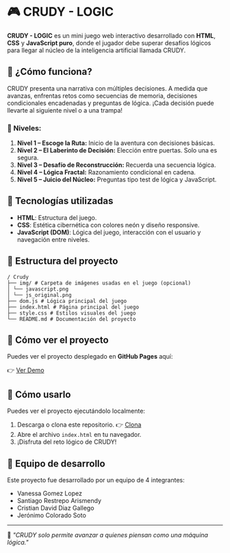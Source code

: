 # 🎮 CRUDY - LOGIC

**CRUDY - LOGIC** es un mini juego web interactivo desarrollado con **HTML**, **CSS** y **JavaScript puro**, donde el jugador debe superar desafíos lógicos para llegar al núcleo de la inteligencia artificial llamada CRUDY.

## 🚀 ¿Cómo funciona?

CRUDY presenta una narrativa con múltiples decisiones. A medida que avanzas, enfrentas retos como secuencias de memoria, decisiones condicionales encadenadas y preguntas de lógica. ¡Cada decisión puede llevarte al siguiente nivel o a una trampa!

### 🧠 Niveles:

1. **Nivel 1 – Escoge la Ruta:** Inicio de la aventura con decisiones básicas.
2. **Nivel 2 – El Laberinto de Decisión:** Elección entre puertas. Solo una es segura.
3. **Nivel 3 – Desafío de Reconstrucción:** Recuerda una secuencia lógica.
4. **Nivel 4 – Lógica Fractal:** Razonamiento condicional en cadena.
5. **Nivel 5 – Juicio del Núcleo:** Preguntas tipo test de lógica y JavaScript.

## 🧩 Tecnologías utilizadas

- **HTML**: Estructura del juego.
- **CSS**: Estética cibernética con colores neón y diseño responsive.
- **JavaScript (DOM)**: Lógica del juego, interacción con el usuario y navegación entre niveles.

## 📁 Estructura del proyecto

```
/ Crudy
├── img/ # Carpeta de imágenes usadas en el juego (opcional)
│ └── javascript.png
│ └── js_original.png
├── dom.js # Lógica principal del juego
├── index.html # Página principal del juego
├── style.css # Estilos visuales del juego
└── README.md # Documentación del proyecto
```

## 🚀 Cómo ver el proyecto

Puedes ver el proyecto desplegado en **GitHub Pages** aquí:

👉 [Ver Demo](https://vanessa55-rgb.github.io/Entrenamiento-MOD3_SEM2/)

## 🚀 Cómo usarlo

Puedes ver el proyecto ejecutándolo localmente:

1. Descarga o clona este repositorio.
👉 [Clona](https://github.com/San1000-Ark/Crudy.git)
2. Abre el archivo `index.html` en tu navegador.
3. ¡Disfruta del reto lógico de CRUDY!

## 👥 Equipo de desarrollo

Este proyecto fue desarrollado por un equipo de 4 integrantes:

- Vanessa Gomez Lopez
- Santiago Restrepo Arismendy
- Cristian David Diaz Gallego
- Jerónimo Colorado Soto

---

🧠 *"CRUDY solo permite avanzar a quienes piensan como una máquina lógica."*
